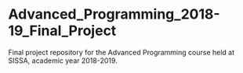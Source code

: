 # Advanced_Programming_2018-19_Final_Project
Final project repository for the Advanced Programming course held at SISSA, academic year 2018-2019.
